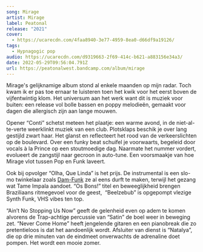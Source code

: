 ```yaml
---
song: Mirage
artist: Mirage
label: Peatonal
release: "2021"
cover:
  - https://ucarecdn.com/4faa8940-3e77-4959-8ea0-d66df9a19126/
tags:
  - Hypnagogic pop
audio: https://ucarecdn.com/d9319663-2f69-414c-b621-a883156e34a3/
date: 2022-05-29T09:56:04.791Z
url: https://peatonalwest.bandcamp.com/album/mirage
---
```

Mirage's gelijknamige album stond al enkele maanden op mijn radar. Toch kwam ik er pas toe ernaar te luisteren toen het kwik voor het eerst boven de vijfentwintig klom. Het universum aan het werk want dit is muziek voor buiten: een release vol bolle bassen en poppy melodieën, gemaakt voor dagen die allergisch zijn aan lange mouwen.

Opener “Conti” schetst meteen het plaatje: een warme avond, in de niet-al-te-verte weerklinkt muziek van een club. Plotsklaps beschik je over lang gestijld zwart haar. Het glanst en reflecteert het rood van de verkeerslichten op de boulevard. Over een funky beat schuifel je voorwaarts, begeleid door vocals à la Prince op een stoutmoedige dag. Naarmate het nummer vordert, evolueert de zangstijl naar gecroon in auto-tune. Een voorsmaakje van hoe Mirage vlot tussen Pop en Funk laveert.     

Ook bij opvolger “Olha, Que Linda” is het prijs. De instrumental is een slo-mo twinkelaar zoals [Dam-Funk](https://www.youtube.com/watch?v=O-MyKsPsnwQ) ze al eens durft te maken, terwijl het gezang wat Tame Impala aandoet. “Os Bons!” titel en beweeglijkheid brengen Braziliaans ritmegevoel voor de geest,  “Beelzebub” is opgepompt vlezige Synth Funk, VHS vibes ten top.  

“Ain’t No Stopping Us Now” geeft de gelenheid even op adem te komen alvorens de Trap-achtige percussie van “Satin” de boel weer in beweging zet. “Never Come Home” heeft jengelende gitaren en een pianobreak die zo pretentieloos is dat het aandoenlijk wordt. Afsluiter van dienst is “Natalya”, die op drie minuten van de eindmeet onverwachts de adrenaline doet pompen. Het wordt een mooie zomer.